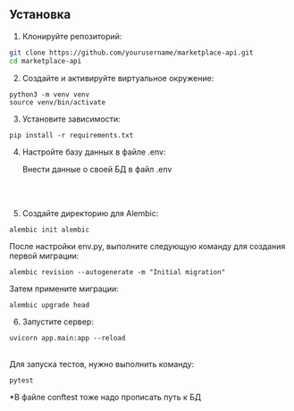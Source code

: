 ## Установка

1. Клонируйте репозиторий:

```bash
git clone https://github.com/yourusername/marketplace-api.git
cd marketplace-api 
```

2. Создайте и активируйте виртуальное окружение:
```commandline
python3 -m venv venv
source venv/bin/activate
```

3. Установите зависимости:

```commandline
pip install -r requirements.txt
```

4. Настройте базу данных в файле .env: <br>

    Внести данные о своей БД в файл .env 
<br>
<br>

5. Создайте директорию для Alembic:
```commandline
alembic init alembic
```
После настройки env.py, выполните следующую команду для создания первой миграции: <br>
```commandline
alembic revision --autogenerate -m "Initial migration"
```
Затем примените миграции:
```commandline
alembic upgrade head
```

6. Запустите сервер:
```commandline
uvicorn app.main:app --reload
```
<br>
Для запуска тестов, нужно выполнить команду:

```commandline
pytest
```

*В файле conftest тоже надо прописать путь к БД